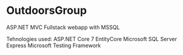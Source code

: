 # OutdoorsGroup
ASP.NET  MVC Fullstack webapp with MSSQL


Tehnologies used:
ASP.NET Core 7
EntityCore
Microsoft SQL Server Express
Microsoft Testing Framework
